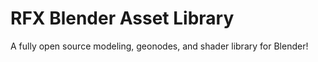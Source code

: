 # RFX Blender Asset Library
 A fully open source modeling, geonodes, and shader library for Blender!
